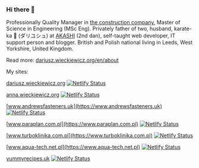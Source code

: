 ### Hi there 👋

Professionally Quality Manager in [the construction company](https://www.andrewsfasteners.uk), Master of Science in Engineering (MSc Eng). Privately father of two, husband, karate-ka 🥋 (ダリユシュ) at [AKASHI](https://www.akashi.co.uk) (2nd dan), self-taught web developer, IT support person and blogger. British and Polish national living in Leeds, West Yorkshire, United Kingdom. 

Read more: [dariusz.wieckiewicz.org/en/about](https://dariusz.wieckiewicz.org/en/about/)

My sites:

[dariusz.wieckiewicz.org](https://dariusz.wieckiewicz.org)
[![Netlify Status](https://api.netlify.com/api/v1/badges/5cfb7e89-99d0-4bce-a8d8-1ac0b5cbd045/deploy-status)](https://app.netlify.com/sites/idarek/deploys)

[anna.wieckiewicz.org](https://anna.wieckiewicz.org)
[![Netlify Status](https://api.netlify.com/api/v1/badges/9d954c97-fa3d-457d-9193-d412405d408c/deploy-status)](https://app.netlify.com/sites/annawieckiewicz/deploys)

[www.andrewsfasteners.uk](https://www.andrewsfasteners.uk)
[![Netlify Status](https://api.netlify.com/api/v1/badges/6fa3ccc9-a77f-44aa-8e91-c80c53d5c498/deploy-status)](https://app.netlify.com/sites/andrewsfasteners/deploys)

[www.paraplan.com.pl](https://www.paraplan.com.pl)
[![Netlify Status](https://api.netlify.com/api/v1/badges/423b8f44-8caf-4068-89f1-dd01956baa50/deploy-status)](https://app.netlify.com/sites/paraplancompl/deploys)

[www.turboklinika.com.pl](https://www.turboklinika.com.pl)
[![Netlify Status](https://api.netlify.com/api/v1/badges/2d3010b8-8037-4f23-b721-ad3dbe0cc456/deploy-status)](https://app.netlify.com/sites/turboklinika/deploys)

[www.aqua-tech.net.pl](https://www.aqua-tech.net.pl)
[![Netlify Status](https://api.netlify.com/api/v1/badges/99f84529-1136-4111-a569-e1478b8cf6f8/deploy-status)](https://app.netlify.com/sites/aquatech/deploys)

[yummyrecipes.uk](https://yummyrecipes.uk)
[![Netlify Status](https://api.netlify.com/api/v1/badges/22142ff2-2ef9-4c6c-b810-0ed551e5b00e/deploy-status)](https://app.netlify.com/sites/yummyrecipesuk/deploys)
